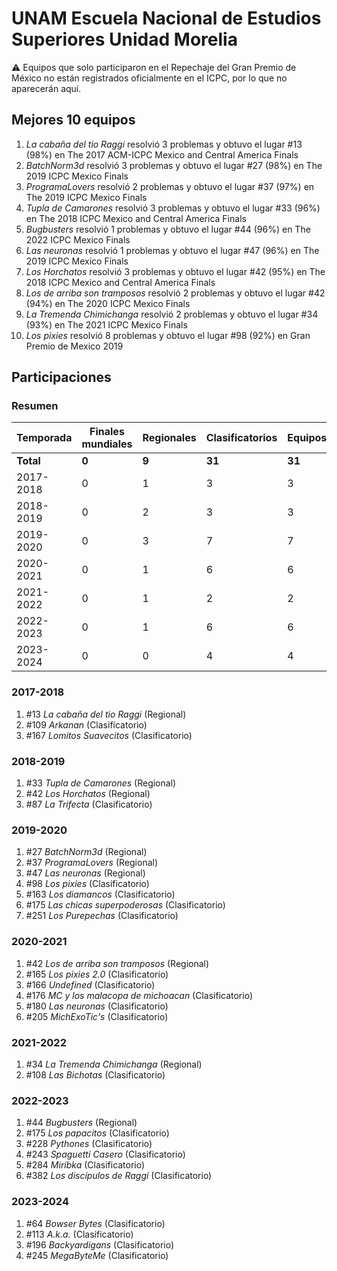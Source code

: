 ---
---

# UNAM Escuela Nacional de Estudios Superiores Unidad Morelia

:warning: Equipos que solo participaron en el Repechaje del Gran Premio de México no están registrados oficialmente en el ICPC, por lo que no aparecerán aquí.

## Mejores 10 equipos

1. _La cabaña del tio Raggi_ resolvió 3 problemas y obtuvo el lugar #13 (98%) en The 2017 ACM-ICPC Mexico and Central America Finals
1. _BatchNorm3d_ resolvió 3 problemas y obtuvo el lugar #27 (98%) en The 2019 ICPC Mexico Finals
1. _ProgramaLovers_ resolvió 2 problemas y obtuvo el lugar #37 (97%) en The 2019 ICPC Mexico Finals
1. _Tupla de Camarones_ resolvió 3 problemas y obtuvo el lugar #33 (96%) en The 2018 ICPC Mexico and Central America Finals
1. _Bugbusters_ resolvió 1 problemas y obtuvo el lugar #44 (96%) en The 2022 ICPC Mexico Finals
1. _Las neuronas_ resolvió 1 problemas y obtuvo el lugar #47 (96%) en The 2019 ICPC Mexico Finals
1. _Los Horchatos_ resolvió 3 problemas y obtuvo el lugar #42 (95%) en The 2018 ICPC Mexico and Central America Finals
1. _Los de arriba son tramposos_ resolvió 2 problemas y obtuvo el lugar #42 (94%) en The 2020 ICPC Mexico Finals
1. _La Tremenda Chimichanga_ resolvió 2 problemas y obtuvo el lugar #34 (93%) en The 2021 ICPC Mexico Finals
1. _Los pixies_ resolvió 8 problemas y obtuvo el lugar #98 (92%) en Gran Premio de Mexico 2019

## Participaciones

### Resumen

| Temporada | Finales mundiales | Regionales | Clasificatorios | Equipos |
| --- | --- | --- | --- | --- |
| **Total** | **0** | **9** | **31** | **31** |
| 2017-2018 | 0 | 1 | 3 | 3 |
| 2018-2019 | 0 | 2 | 3 | 3 |
| 2019-2020 | 0 | 3 | 7 | 7 |
| 2020-2021 | 0 | 1 | 6 | 6 |
| 2021-2022 | 0 | 1 | 2 | 2 |
| 2022-2023 | 0 | 1 | 6 | 6 |
| 2023-2024 | 0 | 0 | 4 | 4 |

### 2017-2018

1. #13 _La cabaña del tio Raggi_ (Regional)
1. #109 _Arkanan_ (Clasificatorio)
1. #167 _Lomitos Suavecitos_ (Clasificatorio)

### 2018-2019

1. #33 _Tupla de Camarones_ (Regional)
1. #42 _Los Horchatos_ (Regional)
1. #87 _La Trifecta_ (Clasificatorio)

### 2019-2020

1. #27 _BatchNorm3d_ (Regional)
1. #37 _ProgramaLovers_ (Regional)
1. #47 _Las neuronas_ (Regional)
1. #98 _Los pixies_ (Clasificatorio)
1. #163 _Los diamancos_ (Clasificatorio)
1. #175 _Las chicas superpoderosas_ (Clasificatorio)
1. #251 _Los Purepechas_ (Clasificatorio)

### 2020-2021

1. #42 _Los de arriba son tramposos_ (Regional)
1. #165 _Los pixies 2.0_ (Clasificatorio)
1. #166 _Undefined_ (Clasificatorio)
1. #176 _MC y los malacopa de michoacan_ (Clasificatorio)
1. #180 _Las neuronas_ (Clasificatorio)
1. #205 _MichExoTic's_ (Clasificatorio)

### 2021-2022

1. #34 _La Tremenda Chimichanga_ (Regional)
1. #108 _Las Bichotas_ (Clasificatorio)

### 2022-2023

1. #44 _Bugbusters_ (Regional)
1. #175 _Los papacitos_ (Clasificatorio)
1. #228 _Pythones_ (Clasificatorio)
1. #243 _Spaguetti Casero_ (Clasificatorio)
1. #284 _Miribka_ (Clasificatorio)
1. #382 _Los discípulos de Raggi_ (Clasificatorio)

### 2023-2024

1. #64 _Bowser Bytes_ (Clasificatorio)
1. #113 _A.k.a._ (Clasificatorio)
1. #196 _Backyardigans_ (Clasificatorio)
1. #245 _MegaByteMe_ (Clasificatorio)



